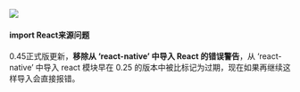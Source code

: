 ![](https://img.shields.io/badge/ReactNative-0.45+-green.svg)

#### import React来源问题

0.45正式版更新，**移除从 ‘react-native’ 中导入 React 的错误警告**，从 ‘react-native’ 中导入 react 模块早在 0.25 的版本中被比标记为过期，现在如果再继续这样导入会直接报错。